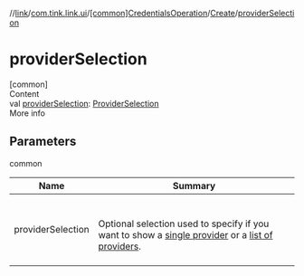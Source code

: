 //[link](../../../index.md)/[com.tink.link.ui](../../index.md)/[[common]CredentialsOperation](../index.md)/[Create](index.md)/[providerSelection](provider-selection.md)



# providerSelection  
[common]  
Content  
val [providerSelection](provider-selection.md): [ProviderSelection](../../[common]-provider-selection/index.md)  
More info  


## Parameters  
  
common  
  
|  Name|  Summary| 
|---|---|
| <a name="com.tink.link.ui/CredentialsOperation.Create/providerSelection/#/PointingToDeclaration/"></a>providerSelection| <a name="com.tink.link.ui/CredentialsOperation.Create/providerSelection/#/PointingToDeclaration/"></a><br><br>Optional selection used to specify if you want to show a [single provider](../../[common]-provider-selection/-single-provider/index.md) or a [list of providers](../../[common]-provider-selection/-provider-list/index.md).<br><br>
  
  



